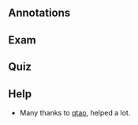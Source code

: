 ## Annotations

## Exam

## Quiz

## Help

* Many thanks to [qtao](https://github.com/qtao/Genomic-Data-Science), helped a lot.
